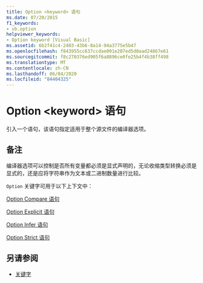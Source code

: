 ```yaml
---
title: Option <keyword> 语句
ms.date: 07/20/2015
f1_keywords:
- vb.option
helpviewer_keywords:
- Option keyword [Visual Basic]
ms.assetid: 6b2f41c4-2403-43b6-8a14-94a3775e5b47
ms.openlocfilehash: f843955cc637ccdae091e207ed5d0aad24867e61
ms.sourcegitcommit: f8c270376ed905f6a8896ce0fe25b4f4b38ff498
ms.translationtype: MT
ms.contentlocale: zh-CN
ms.lasthandoff: 06/04/2020
ms.locfileid: "84404325"
---
```

# <a name="option-keyword-statement"></a>Option \<keyword> 语句
引入一个语句，该语句指定适用于整个源文件的编译器选项。  
  
## <a name="remarks"></a>备注  
 编译器选项可以控制是否所有变量都必须是显式声明的，无论收缩类型转换必须是显式的，还是应将字符串作为文本或二进制数量进行比较。  
  
 `Option` 关键字可用于以下上下文中：  
  
 [Option Compare 语句](option-compare-statement.md)  
  
 [Option Explicit 语句](option-explicit-statement.md)  
  
 [Option Infer 语句](option-infer-statement.md)  
  
 [Option Strict 语句](option-strict-statement.md)  
  
## <a name="see-also"></a>另请参阅

- [关键字](../keywords/index.md)
